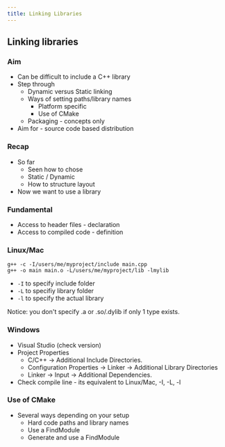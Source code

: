```yaml
---
title: Linking Libraries
---
```


## Linking libraries

### Aim

* Can be difficult to include a C++ library
* Step through
    * Dynamic versus Static linking
    * Ways of setting paths/library names
        * Platform specific 
        * Use of CMake
    * Packaging - concepts only
* Aim for - source code based distribution


### Recap

* So far
    * Seen how to chose
    * Static / Dynamic
    * How to structure layout
* Now we want to use a library


### Fundamental

* Access to header files - declaration
* Access to compiled code - definition


### Linux/Mac

```
g++ -c -I/users/me/myproject/include main.cpp
g++ -o main main.o -L/users/me/myproject/lib -lmylib
```

* ```-I``` to specify include folder
* ```-L``` to specifiy library folder
* ```-l``` to specify the actual library

Notice: you don't specify .a or .so/.dylib if only 1 type exists.


### Windows

* Visual Studio (check version)
* Project Properties
    * C/C++ -> Additional Include Directories.
    * Configuration Properties -> Linker -> Additional Library Directories
    * Linker -> Input -> Additional Dependencies.
* Check compile line - its equivalent to Linux/Mac, -I, -L, -l


### Use of CMake

* Several ways depending on your setup
    * Hard code paths and library names
    * Use a FindModule
    * Generate and use a FindModule





